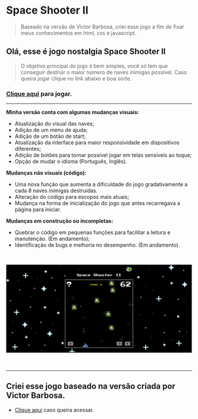 # Space Shooter II

> Baseado na versão de Victor Barbosa, criei esse jogo a fim de fixar meus conhecimentos em html, css e javascript.

## Olá, esse é jogo nostalgia Space Shooter II

> O objetivo principal do jogo é bem simples, você só tem que conseguir destruir o maior número de naves inimigas possível.
> Caso queira jogar clique no link abaixo e boa sorte.

### [Clique aqui]( https://jonasjf360.github.io/Space-Shooter/) para jogar.

----------------------------------------------------
**Minha versão conta com algumas mudanças visuais:**
- Atualização do visual das naves;
- Adição de um menu de ajuda;
- Adição de um botão de start;
- Atualização da interface para maior responsividade em dispositivos diferentes;
- Adição de botões para tornar possível jogar em telas sensíveis ao toque;
- Opção de mudar o idioma (Português, Inglês).

**Mudanças não visuais (código):**
- Uma nova função que aumenta a dificuldade do jogo gradativamente a cada 8 naves inimigas destruídas.
- Alteração do código para escopos mais atuais;
- Mudança na forma de inicialização do jogo que antes recarregava a página para iniciar.

**Mudanças em construção ou incompletas:**
- Quebrar o código em pequenas funções para facilitar a leitura e manutenção. (Em andamento);
- Identificação de bugs e melhoria no desempenho. (Em andamento).

<br>

![image](./assets/images/screenshot.png)

<br>

--------------------------------------------------------------
## Criei esse jogo baseado na versão criada por Victor Barbosa.

- [Clique aqui](https://github.com/V1ctorBarbosa/Space-Shooter) caso queira acessar.
